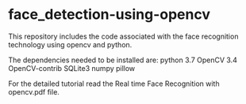 # face_detection-using-opencv
This repository includes the code associated with the face recognition technology using opencv and python.

The dependencies needed to be installed are:
python 3.7
OpenCV 3.4
OpenCV-contrib
SQLite3
numpy
pillow

For the detailed tutorial read the Real time Face  Recognition with opencv.pdf file.
